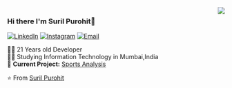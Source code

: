 <img align='right' src="https://github-readme-stats.vercel.app/api?username=SurilPurohit&show_icons=true">

### Hi there I'm Suril Purohit👋

<!--
**SurilPurohit/SurilPurohit** is a ✨ _special_ ✨ repository because its `README.md` (this file) appears on your GitHub profile.

Here are some ideas to get you started:

- 🔭 I’m currently working on ...
- 🌱 I’m currently learning ...
- 👯 I’m looking to collaborate on ...
- 🤔 I’m looking for help with ...
- 💬 Ask me about ...
- 📫 How to reach me: ...
- 😄 Pronouns: ...
- ⚡ Fun fact: ...
-->

<!--
[![Twitter](https://img.shields.io/static/v1?label=lucafluri.ch&message=%20&color=yellow&logo=&style=flat-square&logoColor=white)](https://www.lucafluri.ch/)
[![Instagram](https://img.shields.io/static/v1?label=Instagram&message=%20&color=orange&logo=Instagram&style=flat-square&logoColor=white)](https://www.instagram.com/lucafluri/)
[![me@lucafluri.ch](https://img.shields.io/static/v1?label=me@lucafluri.ch&message=%20&color=red&logo=gmail&style=flat-square&logoColor=white)](mailto:me@lucafluri.ch)
-->

<a href="https://www.linkedin.com/in/SurilPurohit"><img alt="LinkedIn" src="https://img.shields.io/badge/LinkedIn-Aditya%20Vikram%20Singh-blue?style=flat-square&logo=linkedin"></a>
<a href="https://www.instagram.com/suril_08/"><img alt="Instagram" src="https://img.shields.io/badge/Instagram-adityavs__-blue?style=flat-square&logo=instagram"></a>
<a href="mailto:suril.p@somaiya.edu"><img alt="Email" src="https://img.shields.io/badge/Email-avsingh@umass.edu-blue?style=flat-square&logo=gmail"></a>  
  
👨‍💻 21 Years old Developer  
👨‍🎓 Studying Information Technology in Mumbai,India  
🚧 **Current Project:** [Sports Analysis](https://github.com/lucafluri/price_tracker)

⭐️ From [Suril Purohit](https://github.com/SurilPurohit)